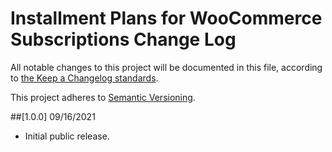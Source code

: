 # Installment Plans for WooCommerce Subscriptions Change Log

All notable changes to this project will be documented in this file, according to [the Keep a Changelog standards](http://keepachangelog.com/).

This project adheres to [Semantic Versioning](http://semver.org/).


##[1.0.0] 09/16/2021

* Initial public release.

